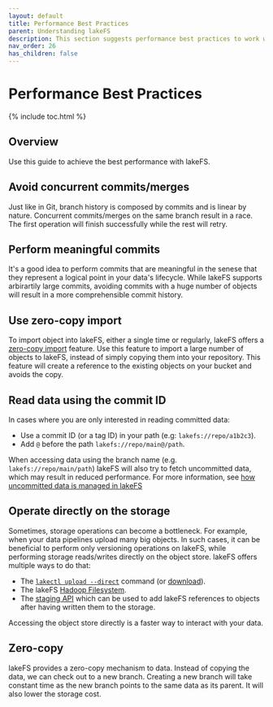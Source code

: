 ```yaml
---
layout: default
title: Performance Best Practices
parent: Understanding lakeFS
description: This section suggests performance best practices to work with lakeFS.
nav_order: 26
has_children: false
--- 
```

# Performance Best Practices

{% include toc.html %}

## Overview
Use this guide to achieve the best performance with lakeFS.

## Avoid concurrent commits/merges
Just like in Git, branch history is composed by commits and is linear by nature. 
Concurrent commits/merges on the same branch result in a race. The first operation will finish successfully while the rest will retry.

## Perform meaningful commits
It's a good idea to perform commits that are meaningful in the senese that they represent a logical point in your data's lifecycle. While lakeFS supports arbirartily large commits, avoiding commits with a huge number of objects will result in a more comprehensible commit history.

## Use zero-copy import
To import object into lakeFS, either a single time or regularly, lakeFS offers a [zero-copy import](/howto/import.md#zero-copy-import) feature.
Use this feature to import a large number of objects to lakeFS, instead of simply copying them into your repository.
This feature will create a reference to the existing objects on your bucket and avoids the copy.

## Read data using the commit ID
In cases where you are only interested in reading committed data: 
* Use a commit ID (or a tag ID) in your path (e.g: `lakefs://repo/a1b2c3`).
* Add `@` before the path  `lakefs://repo/main@/path`.

When accessing data using the branch name (e.g. `lakefs://repo/main/path`) lakeFS will also try to fetch uncommitted data, which may result in reduced performance.
For more information, see [how uncommitted data is managed in lakeFS](/understand/how/versioning-internals.md#representing-references-and-uncommitted-metadata)

## Operate directly on the storage
Sometimes, storage operations can become a bottleneck. For example, when your data pipelines upload many big objects.
In such cases, it can be beneficial to perform only versioning operations on lakeFS, while performing storage reads/writes directly on the object store.
lakeFS offers multiple ways to do that:
* The [`lakectl upload --direct`](/reference/cli.md#lakectl-fs-upload) command (or [download](/reference/cli.md#lakectl-fs-download)).
* The lakeFS [Hadoop Filesystem](/integrations/spark.md#use-the-lakefs-hadoop-filesystem).
* The [staging API](/reference/api.md#objects/stageObject) which can be used to add lakeFS references to objects after having written them to the storage.

Accessing the object store directly is a faster way to interact with your data.

## Zero-copy
lakeFS provides a zero-copy mechanism to data. Instead of copying the data, we can check out to a new branch. 
Creating a new branch will take constant time as the new branch points to the same data as its parent.
It will also lower the storage cost.
